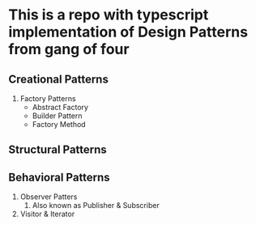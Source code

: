 # This is a repo with typescript implementation of Design Patterns from gang of four

## Creational Patterns

1. Factory Patterns
   - Abstract Factory
   - Builder Pattern
   - Factory Method

## Structural Patterns

## Behavioral Patterns

1. Observer Patters
   1. Also known as Publisher & Subscriber
2. Visitor & Iterator
